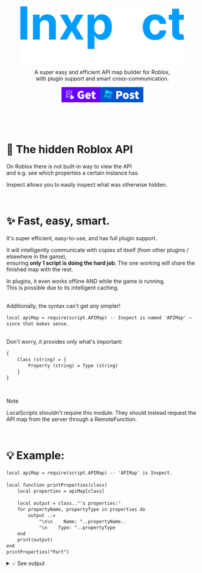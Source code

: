 <div align="center">

<img src="./Logo.png"></img>


A super easy and efficient API map builder for Roblox,<br>
with plugin support and smart cross-communication.

[<img src="https://raw.githubusercontent.com/AlexanderLindholt/LinkButtons/refs/heads/main/Static/Module.png"></img>](https://create.roblox.com/store/asset/136538514747004) ​ [<img src="https://raw.githubusercontent.com/AlexanderLindholt/LinkButtons/refs/heads/main/Static/Devforum.png"></img>](https://devforum.roblox.com/t/3799622)
</div>
<br>
​<br>
<br>

#  🥷 The hidden Roblox API
On Roblox there is not built-in way to view the API<br>
and e.g. see which properties a certain instance has.

Inxpect allows you to easily inspect what was otherwise hidden.

<br>

# ✨ Fast, easy, smart.
It's super efficient, easy-to-use, and has full plugin support.

It will intelligently communicate with copies of itself (from other plugins / elsewhere in the game),<br>
ensuring **only 1 script is doing the hard job**. The one working will share the finished map with the rest.

In plugins, it even works offline AND while the game is running.<br>
This is possible due to its intelligent caching.<br>
<br>

Additionally, the syntax can't get any simpler!
```luau
local apiMap = require(script.APIMap) -- Inxpect is named 'APIMap' — since that makes sense.
```

<br>
Don't worry, it provides only what's important:

```luau
{
	Class (string) = {
		Property (string) = Type (string)
	}
}
```

<br>

> [!note]
> LocalScripts shouldn't require this module. They should instead request the API map from the server through a RemoteFunction.

<br>

# 💡 Example:
```luau
local apiMap = require(script.APIMap) -- 'APIMap' is Inxpect.

local function printProperties(class)
	local properties = apiMap[class]
	
	local output = class.."'s properties:"
	for propertyName, propertyType in properties do
		output ..=
			"\n\n    Name: "..propertyName..
			"\n    Type: "..propertyType
	end
	print(output)
end
printProperties("Part")
```
<details>
<summary>💡 See output</summary>

```
Part's properties:

    Name: RightParamB
    Type: number

    Name: CFrame
    Type: CFrame

    Name: RightSurface
    Type: Enum.SurfaceType

    Name: archivable
    Type: boolean

    Name: Friction
    Type: number

    Name: FrontParamB
    Type: number

    Name: BottomSurface
    Type: Enum.SurfaceType

    Name: CollisionGroup
    Type: string

    Name: BackSurfaceInput
    Type: Enum.InputType

    Name: AssemblyLinearVelocity
    Type: Vector3

    Name: Elasticity
    Type: number

    Name: FrontParamA
    Type: number

    Name: MaterialVariant
    Type: string

    Name: RightParamA
    Type: number

    Name: Color
    Type: Color3

    Name: Massless
    Type: boolean

    Name: CollisionGroupId
    Type: number

    Name: RotVelocity
    Type: Vector3

    Name: Locked
    Type: boolean

    Name: Material
    Type: Enum.Material

    Name: Size
    Type: Vector3

    Name: BackSurface
    Type: Enum.SurfaceType

    Name: LocalTransparencyModifier
    Type: number

    Name: CustomPhysicalProperties
    Type: PhysicalProperties

    Name: Rotation
    Type: Vector3

    Name: Name
    Type: string

    Name: AudioCanCollide
    Type: boolean

    Name: LeftParamA
    Type: number

    Name: CastShadow
    Type: boolean

    Name: PivotOffset
    Type: CFrame

    Name: TopSurfaceInput
    Type: Enum.InputType

    Name: Anchored
    Type: boolean

    Name: FrontSurfaceInput
    Type: Enum.InputType

    Name: BottomParamB
    Type: number

    Name: AssemblyAngularVelocity
    Type: Vector3

    Name: Capabilities
    Type: SecurityCapabilities

    Name: BottomSurfaceInput
    Type: Enum.InputType

    Name: CanCollide
    Type: boolean

    Name: Sandboxed
    Type: boolean

    Name: EnableFluidForces
    Type: boolean

    Name: LeftSurface
    Type: Enum.SurfaceType

    Name: Transparency
    Type: number

    Name: brickColor
    Type: BrickColor

    Name: Orientation
    Type: Vector3

    Name: LeftSurfaceInput
    Type: Enum.InputType

    Name: TopParamA
    Type: number

    Name: CanQuery
    Type: boolean

    Name: BottomParamA
    Type: number

    Name: Archivable
    Type: boolean

    Name: Reflectance
    Type: number

    Name: formFactor
    Type: Enum.FormFactor

    Name: FormFactor
    Type: Enum.FormFactor

    Name: RootPriority
    Type: number

    Name: BackParamA
    Type: number

    Name: Velocity
    Type: Vector3

    Name: TopSurface
    Type: Enum.SurfaceType

    Name: CanTouch
    Type: boolean

    Name: TopParamB
    Type: number

    Name: LeftParamB
    Type: number

    Name: Parent
    Type: Instance

    Name: BrickColor
    Type: BrickColor

    Name: FrontSurface
    Type: Enum.SurfaceType

    Name: RightSurfaceInput
    Type: Enum.InputType

    Name: BackParamB
    Type: number

    Name: Shape
    Type: Enum.PartType

    Name: Position
    Type: Vector3
```
</details>

